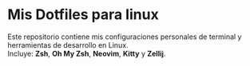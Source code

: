# Mis Dotfiles para linux

Este repositorio contiene mis configuraciones personales de terminal y herramientas de desarrollo en Linux.  
Incluye: **Zsh**, **Oh My Zsh**, **Neovim**, **Kitty** y **Zellij**.

